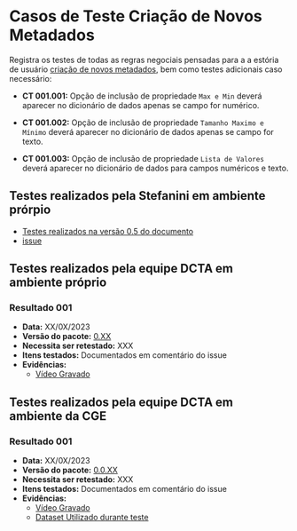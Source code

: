 # Casos de Teste Criação de Novos Metadados

Registra os testes de todas as regras negociais pensadas para a a estória de usuário [criação de novos metadados](../../../estorias_de_usuarios/sprint_03/04_criacao_de_novos_metadados_do_recurso), bem como testes adicionais caso necessário:

- **CT 001.001:** 
Opção de inclusão de propriedade `Max e Min` deverá aparecer no dicionário de dados apenas se campo for numérico.

- **CT 001.002:** 
Opção de inclusão de propriedade `Tamanho Maximo e Mínimo` deverá aparecer no dicionário de dados apenas se campo for texto.

- **CT 001.003:** 
Opção de inclusão de propriedade `Lista de Valores` deverá aparecer no dicionário de dados para campos numéricos e texto.

## Testes realizados pela Stefanini em ambiente prórpio

- [Testes realizados na versão 0.5 do documento](0.5/testes/sprint_03/04_criacao_de_novos_metadados_casos_de_teste/)
- [issue](https://github.com/transparencia-mg/work-stefanini/issues/118)


## Testes realizados pela equipe DCTA em ambiente próprio 

### Resultado 001
- **Data:** XX/0X/2023
- **Versão do pacote:** [0.XX](https://pypi.org/project/ckanext-datapackage-creator/0.0.XX/)
- **Necessita ser retestado:** XXX
- **Itens testados:** Documentados em comentário do issue []()
- **Evidências:**    
    - [Vídeo Gravado]()

## Testes realizados pela equipe DCTA em ambiente da CGE 

### Resultado 001
- **Data:** XX/0X/2023
- **Versão do pacote:** [0.0.XX](https://pypi.org/project/ckanext-datapackage-creator/0.0.XX/)
- **Necessita ser retestado:** XXX
- **Itens testados:** Documentados em comentário do issue []()
- **Evidências:**    
    - [Vídeo Gravado]()
    - [Dataset Utilizado durante teste]()





